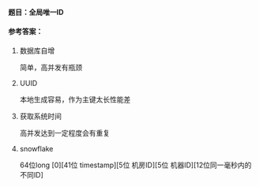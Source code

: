 #### **题目**：全局唯一ID

#### **参考答案**：
1. 数据库自增

	简单，高并发有瓶颈
2. UUID

    本地生成容易，作为主键太长性能差
3. 获取系统时间

   高并发达到一定程度会有重复
4. snowflake

   64位long [0][41位 timestamp][5位 机房ID][5位 机器ID][12位同一毫秒内的不同ID]